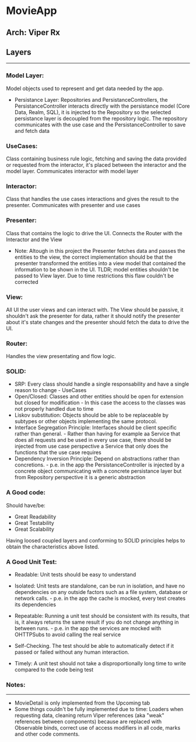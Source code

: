 # MovieApp

## Arch: Viper Rx

## Layers
---------

### Model Layer: 
Model objects used to represent and get data needed by the app. 
  * Persistance Layer: 
        Repositories and PersistanceControllers, the PersistanceController interacts directly with the persistance model (Core Data, Realm, SQL), it is injected to the Repository so the selected persistance layer is decoupled from the repository logic.
        The repository communicates with the use case and the PersistanceController to save and fetch data

### UseCases: 
Class containing business rule logic, fetching and saving the data provided or requested from the interactor, it's placed between the interactor and the model layer. Communicates interactor with model layer
 
### Interactor: 
Class that handles the use cases interactions and gives the result to the presenter. Communicates with presenter and use cases

### Presenter: 
Class that contains the logic to drive the UI. Connects the Router with the Interactor and the View
* Note: Altough in this project the Presenter fetches data and passes the entities to the view, the correct implementation should be that the presenter transformed the entities into a view model that contained the information to be shown in the UI. TLDR; model entities shouldn't be passed to View layer. Due to time restrictions this flaw couldn't be corrected
  
### View: 
All UI the user views and can interact with. The View should be passive, it shouldn't ask the presenter for data, rather it should notify the presenter about it's state changes and the presenter should fetch the data to drive the UI.

### Router: 
Handles the view presentating and flow logic.

### SOLID: 
* SRP: Every class should handle a single responsability and have a single reason to change - UseCases
* Open/Closed: Classes and other entities should be open for extension but closed for modification - In this case the access to the classes was not properly handled due to time 
* Liskov substitution: Objects should be able to be replaceable by subtypes or other objects implementing the same protocol. 
*  Interface Segregation Principle: Interfaces should be client specific rather than general. - Rather than having for example aa Service that does all requests and be used in every use case, there should be injected from use case perspective a Service that only does the functions that the use case requires
* Dependency Inversion Principle: Depend on abstractions rather than concretions. - p.e. in the app the PersistanceController is injected by a concrete object communicating with a concrete persistance layer but from Repository perspective it is a generic abstraction

### A Good code:
Should have/be:
* Great Readability
* Great Testability
* Great Scalability

Having loosed coupled layers and conforming to SOLID principles helps to obtain the characteristics above listed.

### A Good Unit Test:

* Readable: Unit tests should be easy to understand

* Isolated: Unit tests are standalone, can be run in isolation, and have no dependencies on any outside factors such as a file system, database or network calls. - p.e. in the app the cache is mocked, every test creates its dependencies

* Repeatable: Running a unit test should be consistent with its results, that is, it always returns the same result if you do not change anything in between runs. - p.e. in the app the services are mocked with OHTTPSubs to avoid calling the real service

* Self-Checking. The test should be able to automatically detect if it passed or failed without any human interaction.

* Timely: A unit test should not take a disproportionally long time to write compared to the code being test

### Notes:
---------
* MovieDetail is only implemented from the Upcoming tab
* Some things couldn't be fully implemented due to time: Loaders when requesting data, cleaning return Viper references (aka "weak" references between components) because are replaced with Observable binds, correct use of access modifiers in all code, marks and other code comments.
